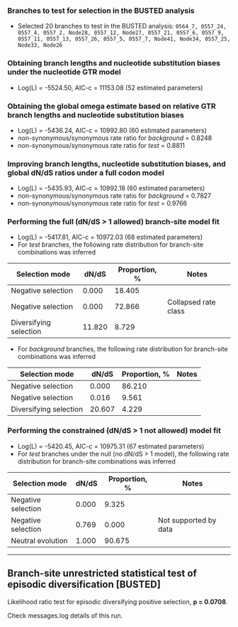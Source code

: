 ### Branches to test for selection in the BUSTED analysis
* Selected 20 branches to test in the BUSTED analysis: `0564_7, 0557_24, 0557_4, 0557_2, Node28, 0557_12, Node27, 0557_21, 0557_6, 0557_9, 0557_11, 0557_13, 0557_26, 0557_5, 0557_7, Node41, Node34, 0557_25, Node33, Node26`


### Obtaining branch lengths and nucleotide substitution biases under the nucleotide GTR model
* Log(L) = -5524.50, AIC-c = 11153.08 (52 estimated parameters)

### Obtaining the global omega estimate based on relative GTR branch lengths and nucleotide substitution biases
* Log(L) = -5436.24, AIC-c = 10992.80 (60 estimated parameters)
* non-synonymous/synonymous rate ratio for *background* =   0.8248
* non-synonymous/synonymous rate ratio for *test* =   0.8811

### Improving branch lengths, nucleotide substitution biases, and global dN/dS ratios under a full codon model
* Log(L) = -5435.93, AIC-c = 10992.18 (60 estimated parameters)
* non-synonymous/synonymous rate ratio for *background* =   0.7827
* non-synonymous/synonymous rate ratio for *test* =   0.9766

### Performing the full (dN/dS > 1 allowed) branch-site model fit
* Log(L) = -5417.81, AIC-c = 10972.03 (68 estimated parameters)
* For *test* branches, the following rate distribution for branch-site combinations was inferred

|          Selection mode           |     dN/dS     |Proportion, %|               Notes               |
|-----------------------------------|---------------|-------------|-----------------------------------|
|        Negative selection         |     0.000     |   18.405    |                                   |
|        Negative selection         |     0.000     |   72.866    |       Collapsed rate class        |
|      Diversifying selection       |    11.820     |    8.729    |                                   |

* For *background* branches, the following rate distribution for branch-site combinations was inferred

|          Selection mode           |     dN/dS     |Proportion, %|               Notes               |
|-----------------------------------|---------------|-------------|-----------------------------------|
|        Negative selection         |     0.000     |   86.210    |                                   |
|        Negative selection         |     0.016     |    9.561    |                                   |
|      Diversifying selection       |    20.607     |    4.229    |                                   |


### Performing the constrained (dN/dS > 1 not allowed) model fit
* Log(L) = -5420.45, AIC-c = 10975.31 (67 estimated parameters)
* For *test* branches under the null (no dN/dS > 1 model), the following rate distribution for branch-site combinations was inferred

|          Selection mode           |     dN/dS     |Proportion, %|               Notes               |
|-----------------------------------|---------------|-------------|-----------------------------------|
|        Negative selection         |     0.000     |    9.325    |                                   |
|        Negative selection         |     0.769     |    0.000    |       Not supported by data       |
|         Neutral evolution         |     1.000     |   90.675    |                                   |

----
## Branch-site unrestricted statistical test of episodic diversification [BUSTED]
Likelihood ratio test for episodic diversifying positive selection, **p =   0.0708**.

Check messages.log details of this run.